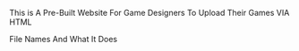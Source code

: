 This is A Pre-Built Website For Game Designers To Upload Their Games VIA HTML


File Names And What It Does


